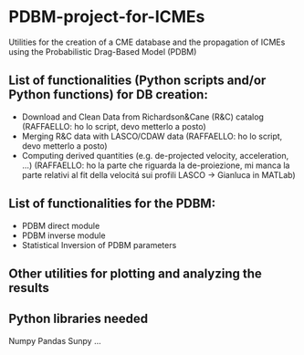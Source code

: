 # PDBM-project-for-ICMEs
Utilities for the creation of a CME database and the propagation of ICMEs using the Probabilistic Drag-Based Model (PDBM)

## List of functionalities (Python scripts and/or Python functions) for DB creation:
- Download and Clean Data from Richardson&Cane (R&C) catalog (RAFFAELLO: ho lo script, devo metterlo a posto)
- Merging R&C data with LASCO/CDAW data (RAFFAELLO: ho lo script, devo metterlo a posto)
- Computing derived quantities (e.g. de-projected velocity, acceleration, ...) (RAFFAELLO: ho la parte che riguarda la de-proiezione, mi manca la parte relativi al fit della velocitá sui profili LASCO -> Gianluca in MATLab)

## List of functionalities for the PDBM:
- PDBM direct module
- PDBM inverse module
- Statistical Inversion of PDBM parameters

## Other utilities for plotting and analyzing the results


## Python libraries needed
Numpy
Pandas
Sunpy
...
